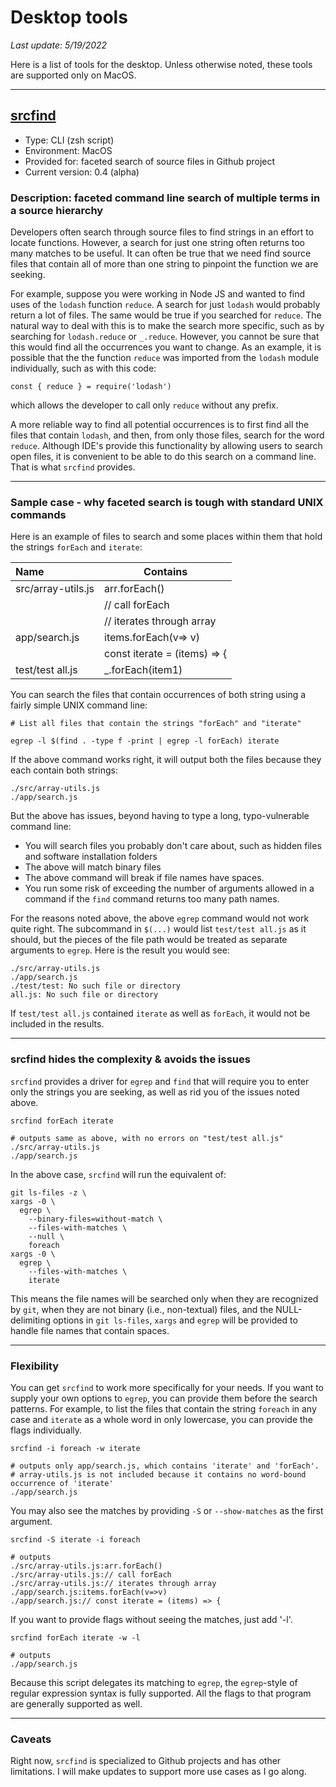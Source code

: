 # Desktop tools

_Last update: 5/19/2022_

Here is a list of tools for the desktop. Unless otherwise noted, these tools are supported only on MacOS.

---

## [srcfind](https://github.com/jcampbellGoPuff/main-repo/tree/main/desktop-tools/srcfind)

- Type: CLI (zsh script)
- Environment: MacOS
- Provided for: faceted search of source files in Github project
- Current version: 0.4 (alpha)

### Description: faceted command line search of multiple terms in a source hierarchy

Developers often search through source files to find strings in an effort to locate functions. However, a search for just one string often returns too many matches to be useful. It can often be true that we need find source files that contain all of more than one string to pinpoint the function we are seeking.

For example, suppose you were working in Node JS and wanted to find uses of the `lodash` function `reduce`. A search for just `lodash` would probably return a lot of files. The same would be true if you searched for `reduce`. The natural way to deal with this is to make the search more specific, such as by searching for `lodash.reduce` or `_.reduce`. However, you cannot be sure that this would find all the occurrences you want to change. As an example, it is possible that the the function `reduce` was imported from the `lodash` module individually, such as with this code:

```
const { reduce } = require('lodash')
```

which allows the developer to call only `reduce` without any prefix.

A more reliable way to find all potential occurrences is to first find all the files that contain `lodash`, and then, from only those files, search for the word `reduce`. Although IDE's provide this functionality by allowing users to search open files, it is convenient to be able to do this search on a command line. That is what `srcfind` provides.

---

### Sample case - why faceted search is tough with standard UNIX commands

Here is an example of files to search and some places within them that hold the strings `forEach` and `iterate`:

| Name               | Contains                     |
| :----------------- | ---------------------------- |
| src/array-utils.js | arr.forEach()                |
|                    | // call forEach              |
|                    | // iterates through array    |
| app/search.js      | items.forEach(v=> v)         |
|                    | const iterate = (items) => { |
| test/test all.js   | \_.forEach(item1)            |

You can search the files that contain occurrences of both string using a fairly simple UNIX command line:

```
# List all files that contain the strings "forEach" and "iterate"

egrep -l $(find . -type f -print | egrep -l forEach) iterate
```

If the above command works right, it will output both the files because they each contain both strings:

```
./src/array-utils.js
./app/search.js
```

But the above has issues, beyond having to type a long, typo-vulnerable command line:

- You will search files you probably don't care about, such as hidden files and software installation folders
- The above will match binary files
- The above command will break if file names have spaces.
- You run some risk of exceeding the number of arguments allowed in a command if the `find` command returns too many path names.

For the reasons noted above, the above `egrep` command would not work quite right. The subcommand in `$(...)` would list `test/test all.js` as it should, but the pieces of the file path would be treated as separate arguments to `egrep`. Here is the result you would see:

```
./src/array-utils.js
./app/search.js
./test/test: No such file or directory
all.js: No such file or directory
```

If `test/test all.js` contained `iterate` as well as `forEach`, it would not be included in the results.

---

### srcfind hides the complexity & avoids the issues

`srcfind` provides a driver for `egrep` and `find` that will require you to enter only the strings you are seeking, as well as rid you of the issues noted above.

```
srcfind forEach iterate

# outputs same as above, with no errors on "test/test all.js"
./src/array-utils.js
./app/search.js
```

In the above case, `srcfind` will run the equivalent of:

```
git ls-files -z \
xargs -0 \
  egrep \
    --binary-files=without-match \
    --files-with-matches \
    --null \
    foreach
xargs -0 \
  egrep \
    --files-with-matches \
    iterate
```

This means the file names will be searched only when they are recognized by `git`, when they are not binary (i.e., non-textual) files, and the NULL-delimiting options in `git ls-files`, `xargs` and `egrep` will be provided to handle file names that contain spaces.

---

### Flexibility

You can get `srcfind` to work more specifically for your needs. If you want to supply your own options to `egrep`, you can provide them before the search patterns. For example, to list the files that contain the string `foreach` in any case and `iterate` as a whole word in only lowercase, you can provide the flags individually.

```
srcfind -i foreach -w iterate

# outputs only app/search.js, which contains 'iterate' and 'forEach'.
# array-utils.js is not included because it contains no word-bound occurrence of 'iterate'
./app/search.js
```

You may also see the matches by providing `-S` or `--show-matches` as the first argument.

```
srcfind -S iterate -i foreach

# outputs
./src/array-utils.js:arr.forEach()
./src/array-utils.js:// call forEach
./src/array-utils.js:// iterates through array
./app/search.js:items.forEach(v=>v)
./app/search.js:// const iterate = (items) => {
```

If you want to provide flags without seeing the matches, just add '-l'.

```
srcfind forEach iterate -w -l

# outputs
./app/search.js
```

Because this script delegates its matching to `egrep`, the `egrep`-style of regular expression syntax is fully supported. All the flags to that program are generally supported as well.

---

### Caveats

Right now, `srcfind` is specialized to Github projects and has other limitations. I will make updates to support more use cases as I go along.
